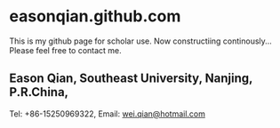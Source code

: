 easonqian.github.com
====================

This is my github page for scholar use. Now constructiing continously...
Please feel free to contact me.


Eason Qian,
Southeast University,
Nanjing, P.R.China,
-----------------------------------
Tel: +86-15250969322,
Email: wei.qian@hotmail.com
